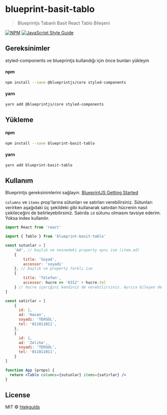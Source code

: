 # blueprint-basit-tablo

> Blueprintjs Tabanlı Basit React Tablo Bileşeni

[![NPM](https://img.shields.io/npm/v/blueprint-basit-tablo.svg)](https://www.npmjs.com/package/blueprint-basit-tablo) [![JavaScript Style Guide](https://img.shields.io/badge/code_style-standard-brightgreen.svg)](https://standardjs.com)

## Gereksinimler
styled-components ve blueprintjs kullandığı için önce bunları yükleyin

#### npm
```bash
npm install --save @blueprintjs/core styled-components
```

#### yarn
```bash
yarn add @blueprintjs/core styled-components
```

## Yükleme

#### npm
```bash
npm install --save blueprint-basit-tablo
```

#### yarn
```bash
yarn add blueprint-basit-tablo
```

## Kullanım

Blueprintjs gereksinimlerini sağlayın. [BlueprintJS Getting Started](https://blueprintjs.com/docs/#blueprint/getting-started)

`columns` ve `items` prop'larına sütunları ve satırları verebilirsiniz. Sütunları verirken aşağıdaki üç şekildeki gibi kullanarak satırdan hücrenin nasıl çekileceğini de belirleyebilirsiniz. Satırda `id` sütunu olmasını tavsiye ederim. Yoksa index kullanılır.

```jsx
import React from 'react'

import { Tablo } from 'blueprint-basit-tablo'

const sutunlar = [
    'Ad', // başlık ve nesnedeki property aynı ise (item.ad)
    {
        title: 'Soyad',
        accessor: 'soyadi'
    }, // başlık ve property farklı ise
    {
        title: 'Telefon',
        accessor: hucre => '0312' + hucre.tel
    } // hucre içeriğini kendiniz de verebilirsiniz. Ayrıca bileşen de verebilirsiniz
]

const satirlar = [
    {
      id: 1,
      ad: 'Hasan',
      soyadi: 'TEKGÜL',
      tel: '011011011',
    },
    {
      id: 1,
      ad: 'Zeliha',
      soyadi: 'TEKGÜL',
      tel: '011011011',
    }
]

function App (props) {
  return <Tablo columns={sutunlar} items={satirlar} />
}
```

## License

MIT © [htekgulds](https://github.com/htekgulds)
